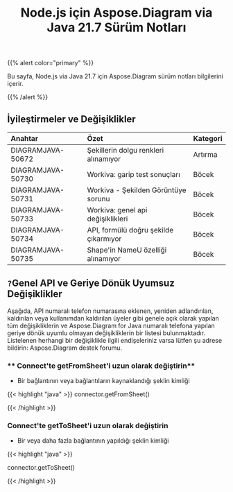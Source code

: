 ﻿---
title: Node.js için Aspose.Diagram via Java 21.7 Sürüm Notları
type: docs
weight: 6
url: /tr/java/aspose-diagram-for-node-js-via-java-21-7-release-notes/
---
{{% alert color="primary" %}}

Bu sayfa, Node.js via Java 21.7 için Aspose.Diagram sürüm notları bilgilerini içerir.

{{% /alert %}}
## **İyileştirmeler ve Değişiklikler**  ##

|**Anahtar**|**Özet**|**Kategori**|
|:- |:- |:- |
|DIAGRAMJAVA-50672|Şekillerin dolgu renkleri alınamıyor|Artırma|
|DIAGRAMJAVA-50730|Workiva: garip test sonuçları|Böcek|
|DIAGRAMJAVA-50731|Workiva - Şekilden Görüntüye sorunu|Böcek|
|DIAGRAMJAVA-50733|Workiva: genel api değişiklikleri|Böcek|
|DIAGRAMJAVA-50734|API, formülü doğru şekilde çıkarmıyor|Böcek|
|DIAGRAMJAVA-50735|Shape'in NameU özelliği alınamıyor|Böcek|
## `?`**Genel API ve Geriye Dönük Uyumsuz Değişiklikler**
Aşağıda, API numaralı telefon numarasına eklenen, yeniden adlandırılan, kaldırılan veya kullanımdan kaldırılan üyeler gibi genele açık olarak yapılan tüm değişikliklerin ve Aspose.Diagram for Java numaralı telefona yapılan geriye dönük uyumlu olmayan değişikliklerin bir listesi bulunmaktadır. Listelenen herhangi bir değişiklikle ilgili endişeleriniz varsa lütfen şu adrese bildirin: Aspose.Diagram destek forumu.
### ** Connect'te getFromSheet'i uzun olarak değiştirin**
- Bir bağlantının veya bağlantıların kaynaklandığı şeklin kimliği

{{< highlight "java" >}}
connector.getFromSheet()

{{< /highlight >}}
### **Connect'te getToSheet'i uzun olarak değiştirin**
- Bir veya daha fazla bağlantının yapıldığı şeklin kimliği

{{< highlight "java" >}}

connector.getToSheet()

{{< /highlight >}}
